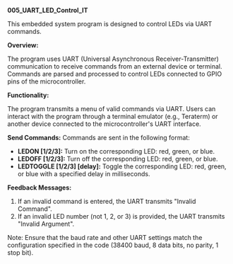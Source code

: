 ﻿**005_UART_LED_Control_IT**

This embedded system program is designed to control LEDs via UART commands. 

**Overview:**

The program uses UART (Universal Asynchronous Receiver-Transmitter) communication to receive commands from an external device or terminal. Commands are parsed and processed to control LEDs connected to GPIO pins of the microcontroller.

**Functionality:**

The program transmits a menu of valid commands via UART. Users can interact with the program through a terminal emulator (e.g., Teraterm) or another device connected to the microcontroller's UART interface.

**Send Commands:** Commands are sent in the following format:

- **LEDON [1/2/3]:** Turn on the corresponding LED: red, green, or blue.
- **LEDOFF [1/2/3]:** Turn off the corresponding LED: red, green, or blue.
- **LEDTOGGLE [1/2/3] [delay]:** Toggle the corresponding LED: red, green, or blue with a specified delay in milliseconds.

**Feedback Messages:**

1. If an invalid command is entered, the UART transmits "Invalid Command".
2. If an invalid LED number (not 1, 2, or 3) is provided, the UART transmits "Invalid Argument".

Note: Ensure that the baud rate and other UART settings match the configuration specified in the code (38400 baud, 8 data bits, no parity, 1 stop bit).

